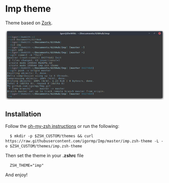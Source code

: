 # Imp theme

Theme based on [Zork](https://github.com/Bash-it/bash-it/wiki/Themes#zork).

![Imp demo](imp.png)

## Installation

Follow the [oh-my-zsh instructions](https://github.com/robbyrussell/oh-my-zsh/wiki/Customization#overriding-and-adding-themes) or run the following:
```
  $ mkdir -p $ZSH_CUSTOM/themes && curl https://raw.githubusercontent.com/igormp/Imp/master/imp.zsh-theme -L -o $ZSH_CUSTOM/themes/imp.zsh-theme
```
Then set the theme in your **.zshrc** file 

```
  ZSH_THEME="imp"

```

And enjoy!